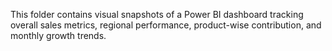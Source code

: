 This folder contains visual snapshots of a Power BI dashboard tracking overall sales metrics, regional performance, product-wise contribution, and monthly growth trends.
